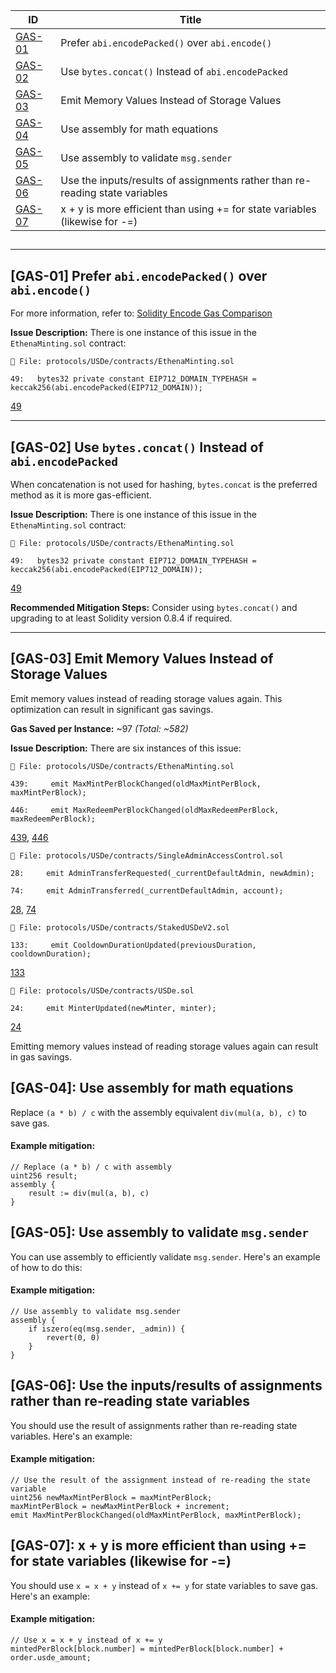 | ID                | Title                                                                        |
| ----------------- | ---------------------------------------------------------------------------- |
| [GAS-01](#GAS-01) | Prefer `abi.encodePacked()` over `abi.encode()`                              |
| [GAS-02](#GAS-02) | Use `bytes.concat()` Instead of `abi.encodePacked`                           |
| [GAS-03](#GAS-03) | Emit Memory Values Instead of Storage Values                                 |
| [GAS-04](#GAS-04) | Use assembly for math equations                                              |
| [GAS-05](#GAS-05) | Use assembly to validate `msg.sender`                                        |
| [GAS-06](#GAS-06) | Use the inputs/results of assignments rather than re-reading state variables |
| [GAS-07](#GAS-07) | x + y is more efficient than using += for state variables (likewise for -=)  |

##
---
##

## [GAS-01] Prefer `abi.encodePacked()` over `abi.encode()`

For more information, refer to: [Solidity Encode Gas Comparison](https://github.com/ConnorBlockchain/Solidity-Encode-Gas-Comparison)

**Issue Description:**
There is one instance of this issue in the `EthenaMinting.sol` contract:

```solidity
📁 File: protocols/USDe/contracts/EthenaMinting.sol

49:   bytes32 private constant EIP712_DOMAIN_TYPEHASH = keccak256(abi.encodePacked(EIP712_DOMAIN)); 
```
[49](https://github.com/code-423n4/2023-10-ethena/blob/main/contracts/EthenaMinting.sol/#L49)

---

## [GAS-02] Use `bytes.concat()` Instead of `abi.encodePacked`

When concatenation is not used for hashing, `bytes.concat` is the preferred method as it is more gas-efficient.

**Issue Description:**
There is one instance of this issue in the `EthenaMinting.sol` contract:

```solidity
📁 File: protocols/USDe/contracts/EthenaMinting.sol

49:   bytes32 private constant EIP712_DOMAIN_TYPEHASH = keccak256(abi.encodePacked(EIP712_DOMAIN)); 
```
[49](https://github.com/code-423n4/2023-10-ethena/blob/main/contracts/EthenaMinting.sol/#L49-L49)

**Recommended Mitigation Steps:**
Consider using `bytes.concat()` and upgrading to at least Solidity version 0.8.4 if required.

---

## [GAS-03] Emit Memory Values Instead of Storage Values

Emit memory values instead of reading storage values again. This optimization can result in significant gas savings.

**Gas Saved per Instance:** ~97 *(Total: ~582)*

**Issue Description:**
There are six instances of this issue:

```solidity
📁 File: protocols/USDe/contracts/EthenaMinting.sol

439:     emit MaxMintPerBlockChanged(oldMaxMintPerBlock, maxMintPerBlock); 

446:     emit MaxRedeemPerBlockChanged(oldMaxRedeemPerBlock, maxRedeemPerBlock); 
```
[439](https://github.com/code-423n4/2023-10-ethena/blob/main/contracts/EthenaMinting.sol/#L439-L439), [446](https://github.com/code-423n4/2023-10-ethena/blob/main/contracts/EthenaMinting.sol/#L446-L446)

```solidity
📁 File: protocols/USDe/contracts/SingleAdminAccessControl.sol

28:     emit AdminTransferRequested(_currentDefaultAdmin, newAdmin); 

74:     emit AdminTransferred(_currentDefaultAdmin, account); 
```
[28](https://github.com/code-423n4/2023-10-ethena/blob/main/contracts/SingleAdminAccessControl.sol/#L28-L28), [74](https://github.com/code-423n4/2023-10-ethena/blob/main/contracts/SingleAdminAccessControl.sol/#L74-L74)

```solidity
📁 File: protocols/USDe/contracts/StakedUSDeV2.sol

133:     emit CooldownDurationUpdated(previousDuration, cooldownDuration); 
```
[133](https://github.com/code-423n4/2023-10-ethena/blob/main/contracts/StakedUSDeV2.sol/#L133-L133)

```solidity
📁 File: protocols/USDe/contracts/USDe.sol

24:     emit MinterUpdated(newMinter, minter); 
```
[24](https://github.com/code-423n4/2023-10-ethena/blob/main/contracts/USDe.sol/#L24-L24)

Emitting memory values instead of reading storage values again can result in gas savings.


## [GAS-04]: Use assembly for math equations

Replace `(a * b) / c` with the assembly equivalent `div(mul(a, b), c)` to save gas.

#### Example mitigation:

```solidity
// Replace (a * b) / c with assembly
uint256 result;
assembly {
    result := div(mul(a, b), c)
}
```

## [GAS-05]: Use assembly to validate `msg.sender`

You can use assembly to efficiently validate `msg.sender`. Here's an example of how to do this:

#### Example mitigation:

```solidity
// Use assembly to validate msg.sender
assembly {
    if iszero(eq(msg.sender, _admin)) {
        revert(0, 0)
    }
}
```

## [GAS-06]: Use the inputs/results of assignments rather than re-reading state variables

You should use the result of assignments rather than re-reading state variables. Here's an example:

#### Example mitigation:

```solidity
// Use the result of the assignment instead of re-reading the state variable
uint256 newMaxMintPerBlock = maxMintPerBlock;
maxMintPerBlock = newMaxMintPerBlock + increment;
emit MaxMintPerBlockChanged(oldMaxMintPerBlock, maxMintPerBlock);
```

## [GAS-07]: x + y is more efficient than using += for state variables (likewise for -=)

You should use `x = x + y` instead of `x += y` for state variables to save gas. Here's an example:

#### Example mitigation:

```solidity
// Use x = x + y instead of x += y
mintedPerBlock[block.number] = mintedPerBlock[block.number] + order.usde_amount;
```